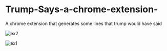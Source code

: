 # Trump-Says-a-chrome-extension-
A chrome extension that generates some lines that trump would have said 



![ex2](https://user-images.githubusercontent.com/94862735/163760441-46714630-a1ff-4adf-a9db-85adcdf762c2.JPG)               



![ex1](https://user-images.githubusercontent.com/94862735/163760458-4ec3fe97-2200-4f47-8469-4216b8da1971.JPG)
